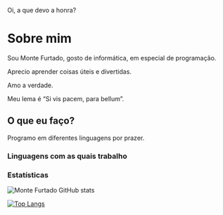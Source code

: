 Oi, a que devo a honra?

# Sobre mim
Sou Monte Furtado, gosto de informática, em especial de programação.

Aprecio aprender coisas úteis e divertidas.

Amo a verdade.

Meu lema é “Si vis pacem, para bellum”.

## O que eu faço?
Programo em diferentes linguagens por prazer.

### Linguagens com as quais trabalho

### Estatísticas
![Monte Furtado GitHub stats](https://github-readme-stats.vercel.app/api?username=anuraghazra&show=reviews,discussions_started,discussions_answered,prs_merged,prs_merged_percentage&show_icons=true&theme=dark)

[![Top Langs](https://github-readme-stats.vercel.app/api/top-langs/?username=anuraghazra&langs_count=10&layout=pie)](https://github.com/anuraghazra/github-readme-stats)

